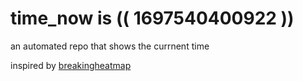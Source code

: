 # time_now is (( 1697540400922 ))

an automated repo that shows the currnent time

inspired by [breakingheatmap](https://github.com/breakingheatmap/breakingheatmap)